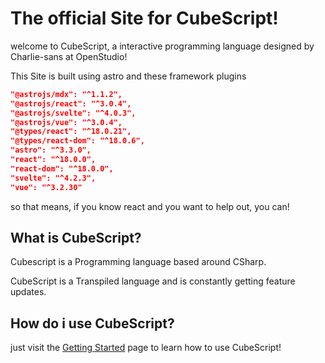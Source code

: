# The official Site for CubeScript!

welcome to CubeScript, a interactive programming language designed by Charlie-sans at OpenStudio!

This Site is built using astro and these framework plugins

```json
"@astrojs/mdx": "^1.1.2",
"@astrojs/react": "^3.0.4",
"@astrojs/svelte": "^4.0.3",
"@astrojs/vue": "^3.0.4",
"@types/react": "^18.0.21",
"@types/react-dom": "^18.0.6",
"astro": "^3.3.0",
"react": "^18.0.0",
"react-dom": "^18.0.0",
"svelte": "^4.2.3",
"vue": "^3.2.30"
```

so that means, if you know react and you want to help out, you can!

## What is CubeScript?

Cubescript is a Programming language based around CSharp.

CubeScript is a Transpiled language and is constantly getting feature updates.

## How do i use CubeScript?

just visit the [Getting Started](https://CubeScript.vercel.app/gettingstarted) page to learn how to use CubeScript!